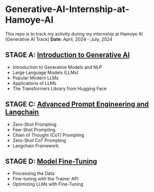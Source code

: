# Generative-AI-Internship-at-Hamoye-AI
This repo is to track my activity during my internship at Hamoye AI (Generative AI Track)
**Date:** April, 2024 - July, 2024

## STAGE A: [Introduction to Generative AI](https://github.com/Engr-Daniel/Generative-AI-Internship-at-Hamoye-AI/tree/master/STAGE%20A_Introduction%20to%20Generative%20AI)
- Introduction to Generative Models and NLP
- Large Language Models (LLMs)
- Popular Modern LLMs
- Applications of LLMs
- The Transformers Library from Hugging Face

## STAGE C: [Advanced Prompt Engineering and Langchain]()
- Zero-Shot Prompting
- Few-Shot Prompting
- Chain of Thought (CoT) Prompting
- Zero-Shot CoT Prompting
- Langchain Framework

## STAGE D: [Model Fine-Tuning](https://github.com/Engr-Daniel/Generative-AI-Internship-at-Hamoye-AI/tree/master/STAGE%20D_MODEL%20FINE-TUNING)
- Processing the Data
- Fine-tuning with the Trainer API
- Optimizing LLMs with Fine-Tuning
